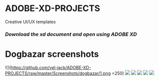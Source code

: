 # ADOBE-XD-PROJECTS
Creative UI/UX templates
### *Download the xd document and open using ADOBE XD*
# Dogbazar screenshots
![](https://github.com/vel-jack/ADOBE-XD-PROJECTS/raw/master/Screenshots/dogbazar/1.png =250)
![](https://github.com/vel-jack/ADOBE-XD-PROJECTS/raw/master/Screenshots/dogbazar/2.png)
![](https://github.com/vel-jack/ADOBE-XD-PROJECTS/raw/master/Screenshots/dogbazar/3.png)
![](https://github.com/vel-jack/ADOBE-XD-PROJECTS/raw/master/Screenshots/dogbazar/4.png)
![](https://github.com/vel-jack/ADOBE-XD-PROJECTS/raw/master/Screenshots/dogbazar/5.png)
![](https://github.com/vel-jack/ADOBE-XD-PROJECTS/raw/master/Screenshots/dogbazar/6.png)
